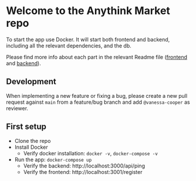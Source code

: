 # Welcome to the Anythink Market repo

To start the app use Docker. It will start both frontend and backend, including all the relevant dependencies, and the db.

Please find more info about each part in the relevant Readme file ([frontend](frontend/readme.md) and [backend](backend/README.md)).

## Development

When implementing a new feature or fixing a bug, please create a new pull request against `main` from a feature/bug branch and add `@vanessa-cooper` as reviewer.

## First setup

* Clone the repo
* Install Docker
  * Verify docker installation: `docker -v`, `docker-compose -v`
* Run the app: `docker-compose up`
  * Verify the backend: http://localhost:3000/api/ping
  * Verify the frontend: http://localhost:3001/register

